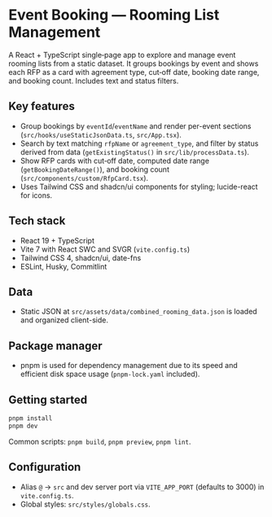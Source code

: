 # Event Booking — Rooming List Management

A React + TypeScript single‑page app to explore and manage event rooming lists from a static dataset. It groups bookings by event and shows each RFP as a card with agreement type, cut‑off date, booking date range, and booking count. Includes text and status filters.

## Key features

- Group bookings by `eventId`/`eventName` and render per-event sections (`src/hooks/useStaticJsonData.ts`, `src/App.tsx`).
- Search by text matching `rfpName` or `agreement_type`, and filter by status derived from data (`getExistingStatus()` in `src/lib/processData.ts`).
- Show RFP cards with cut‑off date, computed date range (`getBookingDateRange()`), and booking count (`src/components/custom/RfpCard.tsx`).
- Uses Tailwind CSS and shadcn/ui components for styling; lucide-react for icons.

## Tech stack

- React 19 + TypeScript
- Vite 7 with React SWC and SVGR (`vite.config.ts`)
- Tailwind CSS 4, shadcn/ui, date-fns
- ESLint, Husky, Commitlint

## Data

- Static JSON at `src/assets/data/combined_rooming_data.json` is loaded and organized client-side.

## Package manager

- pnpm is used for dependency management due to its speed and efficient disk space usage (`pnpm-lock.yaml` included).

## Getting started

```bash
pnpm install
pnpm dev
```

Common scripts: `pnpm build`, `pnpm preview`, `pnpm lint`.

## Configuration

- Alias `@` -> `src` and dev server port via `VITE_APP_PORT` (defaults to 3000) in `vite.config.ts`.
- Global styles: `src/styles/globals.css`.
